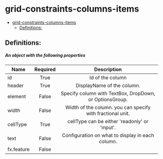<a name="grid-constraints-columns-items"></a>
# grid-constraints-columns-items
* [grid-constraints-columns-items](#grid-constraints-columns-items)
    * [Definitions:](#grid-constraints-columns-items-definitions)

<a name="grid-constraints-columns-items-definitions"></a>
## Definitions:
<a name="grid-constraints-columns-items-definitions-an-object-with-the-following-properties"></a>
##### An object with the following properties
| Name | Required | Description
| ---|:--:|:--:|
|id|True|Id of the column
|header|True|DisplayName of the column.
|element|False|Specify column with TextBox, DropDown, or OptionsGroup.
|width|False|Width of the column. you can specify with fractional unit.
|cellType|True|cellType can be either 'readonly' or 'input'. 
|text|False|Configuration on what to display in each column.
|fx.feature|False|
